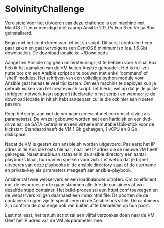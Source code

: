 # SolvinityChallenge

Vereisten: 
Voor het uitvoeren van deze challenge is een machine met MacOS of Linux benodigd met daarop Ansible 2.9, Python 3 en VirtualBox geinstalleerd. 

Begin met het controleren van het init.sh script. Dit script controleert een paar zaken en gaat vervolgens een CentOS 8 minimum iso (ca. 1.6 Gb) downloaden. De download locatie is: ~/Downloads

Aangezien Ansible nog geen ondersteuning lijkt te hebben voor Virtual Box heb ik het aamaken van de VM buiten Ansible gehouden. Het is m.i. vrij nutteloos om een Ansible script op te bouwen met enkel 'command' of 'shell' modules. Het schrijven van een volledige python-module voor Ansible gaat helaas te veel tijd kosten. Om een machine te deployen kun je gebruik maken van het createvm.sh script. Let hierbij wel op dat je de juiste (bridged) netwerk kaart opgeeft (declaratie in het script) en wanneer je de download locatie in init.sh hebt aangepast, zul je die ook hier aan moeten passen. 

Roep het script aan met de vm-naam en eventueel een omschrijving als parameter(s). De vm zal gebouwd worden met een harddisk en een dvd-drive aan de SATA controller en een virtuele immutable USB-stick voor de kickstart. Standaard heeft de VM 1 Gb geheugen, 1 vCPU en 8 Gb diskspace. 

Nadat de VM is gestart kan ansible.sh worden uitgevoerd. Pas eerst het IP adres in de Ansible hosts file aan, naar het IP adres die de nieuwe VM heeft gekregen. Naast ansible.sh staan er in de ansible directory een aantal playbooks klaar, hun namen spreken voor zich. Let wel op dat je bij het uitvoeren van deze playbooks in de ansible directory staat of de username en private-key als parameters meegeeft aan ansible-playbook.

Ansible zal twee webservers en een loadbalancer uitrollen. Om zo efficient met de resources om te gaan stammen alle drie de containers af van dezelfde httpd container. Het build-proces zal een httpd.conf toevoegen en de webservers krijgen daarnaast een index.html file. De poorten die de containers krijgen zijn te specificeren in de Ansible hosts-file. De containers zijn conform de challenge ook van buiten af te benaderen op hun poort. 

Last not least, het test.sh script zal een vijftal verzoeken doen naar de VM. Geef het IP adres van de VM als parameter mee. 


